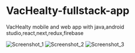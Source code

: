 # VacHealty-fullstack-app
VacHealty mobile and web app with java,android studio,react,next,redux,firebase

![Screenshot_1](https://user-images.githubusercontent.com/78312646/182764007-16565178-a1b4-4db2-b27b-4868f00b13e2.png)
![Screenshot_2](https://user-images.githubusercontent.com/78312646/182764015-3a8e72d5-815e-4f62-9923-f2148e46d3ea.png)
![Screenshot_3](https://user-images.githubusercontent.com/78312646/182764017-41a2ceb1-630d-4675-ad9a-0d09e90f6aee.png)
